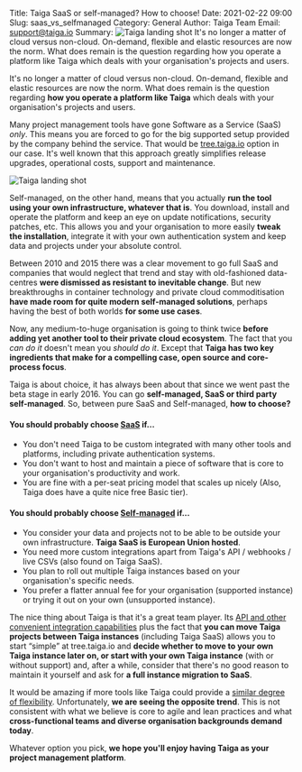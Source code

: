 Title: Taiga SaaS or self-managed? How to choose!
Date: 2021-02-22 09:00
Slug: saas_vs_selfmanaged
Category: General
Author: Taiga Team
Email: support@taiga.io
Summary: ![Taiga landing shot](/images/2021-02-22_saas_vs_selfmanaged/taigalanding.png) It's no longer a matter of cloud versus non-cloud. On-demand, flexible and elastic resources are now the norm. What does remain is the question regarding how you operate a platform like Taiga which deals with your organisation's projects and users.

It's no longer a matter of cloud versus non-cloud. On-demand, flexible and elastic resources are now the norm. What does remain is the question regarding **how you operate a platform like Taiga** which deals with your organisation's projects and users.

Many project management tools have gone Software as a Service (SaaS) *only*. This means you are forced to go for the big supported setup provided by the company behind the service. That would be [tree.taiga.io](https://tree.taiga.io) option in our case. It's well known that this approach greatly simplifies release upgrades, operational costs, support and maintenance. 

![Taiga landing shot](/images/2021-02-22_saas_vs_selfmanaged/taigalanding.png)

Self-managed, on the other hand, means that you actually **run the tool using your own infrastructure, whatever that is**. You download, install and operate the platform and keep an eye on update notifications, security patches, etc. This allows you and your organisation to more easily **tweak the installation**, integrate it with your own authentication system and keep data and projects under your absolute control.

Between 2010 and 2015 there was a clear movement to go full SaaS and companies that would neglect that trend and stay with old-fashioned data-centres **were dismissed as resistant to inevitable change**. But new breakthroughs in container technology and private cloud commoditisation **have made room for quite modern self-managed solutions**, perhaps having the best of both worlds **for some use cases**.

Now, any medium-to-huge organisation is going to think twice **before adding yet another tool to their private cloud ecosystem**. The fact that you *can do it* doesn't mean you *should do it*. Except that **Taiga has two key ingredients that make for a compelling case, open source and core-process focus**.

Taiga is about choice, it has always been about that since we went past the beta stage in early 2016. You can go **self-managed, SaaS or third party self-managed**. So, between pure SaaS and Self-managed, **how to choose?**

#### You should probably choose [SaaS](https://www.taiga.io/trialsignup) if...

- You don't need Taiga to be custom integrated with many other tools and platforms, including private authentication systems.
- You don't want to host and maintain a piece of software that is core to your organisation's productivity and work.
- You are fine with a per-seat pricing model that scales up nicely (Also, Taiga does have a quite nice free Basic tier).

#### You should probably choose [Self-managed](https://resources.taiga.io/30min-setup/) if...

- You consider your data and projects not to be able to be outside your own infrastructure. **Taiga SaaS is European Union hosted**.
- You need more custom integrations apart from Taiga's API / webhooks / live CSVs (also found on Taiga SaaS).
- You plan to roll out multiple Taiga instances based on your organisation's specific needs.
- You prefer a flatter annual fee for your organisation (supported instance) or trying it out on your own (unsupported instance).

The nice thing about Taiga is that it's a great team player. Its [API and other convenient integration capabilities](https://resources.taiga.io/extend/how-to-extend-taiga/) plus the fact that **you can move Taiga projects between Taiga instances** (including Taiga SaaS) allows you to start “simple” at tree.taiga.io and **decide whether to move to your own Taiga instance later on, or start with your own Taiga instance** (with or without support) and, after a while, consider that there's no good reason to maintain it yourself and ask for **a full instance migration to SaaS**.

It would be amazing if more tools like Taiga could provide a [similar degree of flexibility](https://resources.taiga.io/getting-started/). Unfortunately, **we are seeing the opposite trend**. This is not consistent with what we believe is core to agile and lean practices and what **cross-functional teams and diverse organisation backgrounds demand today**.

Whatever option you pick, **we hope you'll enjoy having Taiga as your project management platform**.